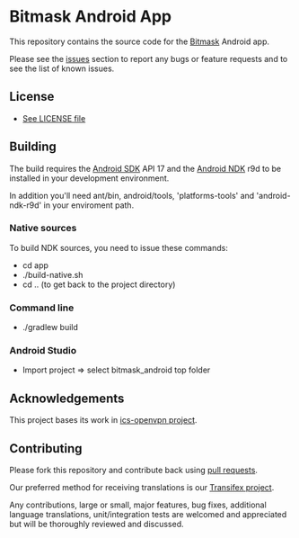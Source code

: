 # Bitmask Android App 

This repository contains the source code for the [Bitmask](https://bitmask.net/) Android app.

Please see the [issues](https://github.com/leapcode/bitmask_android/issues) section to
report any bugs or feature requests and to see the list of known issues.

## License

* [See LICENSE file](https://github.com/leapcode/bitmask_android/blob/master/LICENSE.txt)

## Building

The build requires the [Android SDK](http://developer.android.com/sdk/index.html) API 17 and the [Android NDK](http://developer.android.com/tools/sdk/ndk/index.html) r9d
to be installed in your development environment.

In addition you'll need ant/bin, android/tools, 'platforms-tools' and 'android-ndk-r9d' in your enviroment path.

### Native sources

To build NDK sources, you need to issue these commands:

* cd app
* ./build-native.sh
* cd .. (to get back to the project directory)

### Command line

* ./gradlew build

### Android Studio

* Import project => select bitmask_android top folder

## Acknowledgements

This project bases its work in [ics-openvpn project](https://code.google.com/p/ics-openvpn/).

## Contributing

Please fork this repository and contribute back using
[pull requests](https://github.com/leapcode/leap_android/pulls).

Our preferred method for receiving translations is our [Transifex project](https://www.transifex.com/projects/p/bitmask-android).

Any contributions, large or small, major features, bug fixes, additional
language translations, unit/integration tests are welcomed and appreciated
but will be thoroughly reviewed and discussed.
